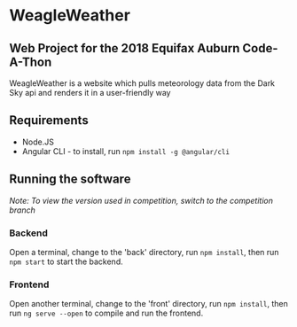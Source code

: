 # WeagleWeather
## Web Project for the 2018 Equifax Auburn Code-A-Thon
WeagleWeather is a website which pulls meteorology data from the Dark Sky api and renders it in a user-friendly way
## Requirements
* Node.JS
* Angular CLI - to install, run `npm install -g @angular/cli`
## Running the software
*Note: To view the version used in competition, switch to the competition branch*
### Backend
Open a terminal, change to the 'back' directory, run `npm install`, then run `npm start` to start the backend.
### Frontend
Open another terminal, change to the 'front' directory, run `npm install`, then run `ng serve --open` to compile and run the frontend.
